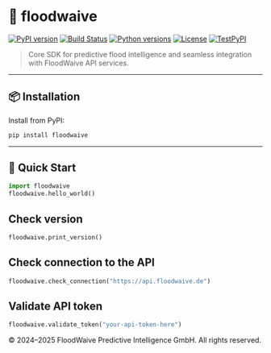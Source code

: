 # 🌊 floodwaive

[![PyPI version](https://img.shields.io/pypi/v/floodwaive.svg)](https://pypi.org/project/floodwaive/)
[![Build Status](https://github.com/floodwaive/floodwaive-library/actions/workflows/release.yml/badge.svg)](https://github.com/floodwaive/floodwaive-library/actions)
[![Python versions](https://img.shields.io/pypi/pyversions/floodwaive.svg)](https://pypi.org/project/floodwaive/)
[![License](https://img.shields.io/github/license/floodwaive/floodwaive-library.svg)](https://github.com/floodwaive/floodwaive-library/blob/main/LICENSE)
[![TestPyPI](https://img.shields.io/badge/TestPyPI-floodwaive-informational?logo=python&labelColor=grey)](https://test.pypi.org/project/floodwaive/)


> Core SDK for predictive flood intelligence and seamless integration with FloodWaive API services.
---

## 📦 Installation

Install from PyPI:

```bash
pip install floodwaive
```
---

## 🚀 Quick Start
```python
import floodwaive
floodwaive.hello_world()
```

## Check version
```python
floodwaive.print_version()
```

## Check connection to the API
```python
floodwaive.check_connection("https://api.floodwaive.de")
```

## Validate API token
```python
floodwaive.validate_token("your-api-token-here")
```

© 2024–2025 FloodWaive Predictive Intelligence GmbH. All rights reserved.

